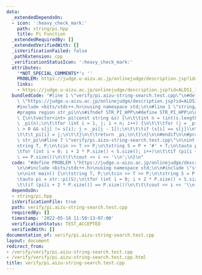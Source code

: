 ```yaml
---
data:
  _extendedDependsOn:
  - icon: ':heavy_check_mark:'
    path: string/pi.hpp
    title: Pi Function
  _extendedRequiredBy: []
  _extendedVerifiedWith: []
  _isVerificationFailed: false
  _pathExtension: cpp
  _verificationStatusIcon: ':heavy_check_mark:'
  attributes:
    '*NOT_SPECIAL_COMMENTS*': ''
    PROBLEM: https://judge.u-aizu.ac.jp/onlinejudge/description.jsp?id=ALDS1_14_B
    links:
    - https://judge.u-aizu.ac.jp/onlinejudge/description.jsp?id=ALDS1_14_B
  bundledCode: "#line 1 \"verify/pi.aizu-string-search.test.cpp\"\n#define PROBLEM\
    \ \"https://judge.u-aizu.ac.jp/onlinejudge/description.jsp?id=ALDS1_14_B\"\n\n\
    #include <bits/stdc++.h>\nusing namespace std;\n\n#line 1 \"string/pi.hpp\"\n\
    #pragma region str_pi\n\n#ifndef STR_PI_HPP\n#define STR_PI_HPP\n\nnamespace str\
    \ {\n\tvector<int> pi(const string &s) {\n\t\tint n = (int)s.length();\n\t\tvector<int>\
    \ _pi(n);\n\t\tfor (int i = 1, j; i < n; i++) {\n\t\t\tfor (j = _pi[i - 1]; j\
    \ > 0 && s[j] != s[i]; j = _pi[j - 1]);\n\t\t\tif (s[i] == s[j])\n\t\t\t\tj++;\n\
    \t\t\t_pi[i] = j;\n\t\t}\n\t\treturn _pi;\n\t}\n}\n\n#endif\n\n#pragma endregion\
    \ str_pi\n#line 7 \"verify/pi.aizu-string-search.test.cpp\"\n\nint main() {\n\t\
    string T, P;\n\tcin >> T >> P;\n\tstring S = P + '#' + T;\n\tauto pi = str::pi(S);\n\
    \tfor (int i = 0; i + 2 * P.size() < S.size(); i++)\n\t\tif (pi[i + 2 * P.size()]\
    \ == P.size())\n\t\t\tcout << i << '\\n';\n}\n"
  code: "#define PROBLEM \"https://judge.u-aizu.ac.jp/onlinejudge/description.jsp?id=ALDS1_14_B\"\
    \n\n#include <bits/stdc++.h>\nusing namespace std;\n\n#include \"string/pi.hpp\"\
    \n\nint main() {\n\tstring T, P;\n\tcin >> T >> P;\n\tstring S = P + '#' + T;\n\
    \tauto pi = str::pi(S);\n\tfor (int i = 0; i + 2 * P.size() < S.size(); i++)\n\
    \t\tif (pi[i + 2 * P.size()] == P.size())\n\t\t\tcout << i << '\\n';\n}"
  dependsOn:
  - string/pi.hpp
  isVerificationFile: true
  path: verify/pi.aizu-string-search.test.cpp
  requiredBy: []
  timestamp: '2022-05-18 11:50:13-07:00'
  verificationStatus: TEST_ACCEPTED
  verifiedWith: []
documentation_of: verify/pi.aizu-string-search.test.cpp
layout: document
redirect_from:
- /verify/verify/pi.aizu-string-search.test.cpp
- /verify/verify/pi.aizu-string-search.test.cpp.html
title: verify/pi.aizu-string-search.test.cpp
---
```

